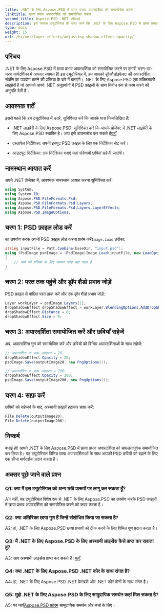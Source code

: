 ```yaml
---
title: .NET के लिए Aspose.PSD में छाया प्रभाव अपारदर्शिता को समायोजित करना
linktitle: छाया प्रभाव अपारदर्शिता को समायोजित करना
second_title: Aspose.PSD .NET एपीआई
description: इस व्यापक ट्यूटोरियल के साथ जानें कि .NET के लिए Aspose.PSD में छाया प्रभाव अपारदर्शिता को कैसे समायोजित करें।
type: docs
weight: 15
url: /hi/net/layer-effects/adjusting-shadow-effect-opacity/
---
```

## परिचय

.NET के लिए Aspose.PSD में छाया प्रभाव अपारदर्शिता को समायोजित करने पर हमारी चरण-दर-चरण मार्गदर्शिका में आपका स्वागत है! इस ट्यूटोरियल में, हम आपको ड्रॉपशैडोइफेक्ट की अपारदर्शिता संपत्ति का उपयोग करने की प्रक्रिया के बारे में बताएंगे। .NET के लिए Aspose.PSD एक शक्तिशाली लाइब्रेरी है जो आपको अपने .NET अनुप्रयोगों में PSD फ़ाइलों के साथ निर्बाध रूप से काम करने की अनुमति देती है।

## आवश्यक शर्तें

इससे पहले कि हम ट्यूटोरियल में उतरें, सुनिश्चित करें कि आपके पास निम्नलिखित हैं:

-  .NET लाइब्रेरी के लिए Aspose.PSD: सुनिश्चित करें कि आपके प्रोजेक्ट में .NET लाइब्रेरी के लिए Aspose.PSD स्थापित है। आप इसे डाउनलोड कर सकते हैं[यहाँ](https://releases.aspose.com/psd/net/).

- दस्तावेज़ निर्देशिका: अपनी इनपुट PSD फ़ाइल के लिए एक निर्देशिका सेट करें।

- आउटपुट निर्देशिका: एक निर्देशिका बनाएं जहां परिणामी छवियां सहेजी जाएंगी।

## नामस्थान आयात करें

अपने .NET प्रोजेक्ट में, आवश्यक नामस्थान आयात करना सुनिश्चित करें:

```csharp
using System;
using System.IO;
using Aspose.PSD.FileFormats.Psd;
using Aspose.PSD.FileFormats.Psd.Layers;
using Aspose.PSD.FileFormats.Psd.Layers.LayerEffects;
using Aspose.PSD.ImageOptions;
```

## चरण 1: PSD फ़ाइल लोड करें

 का उपयोग करके अपनी PSD फ़ाइल लोड करना प्रारंभ करें`Image.Load` तरीका:

```csharp
string inputFile = Path.Combine(baseDir, "input.psd");
using (PsdImage psdImage = (PsdImage)Image.Load(inputFile, new LoadOptions()))
{
    // आगे की प्रक्रिया के लिए आपका कोड यहां जाता है
}
```

## चरण 2: परत तक पहुंचें और ड्रॉप शैडो प्रभाव जोड़ें

PSD फ़ाइल से वांछित परत प्राप्त करें और एक ड्रॉप शैडो प्रभाव जोड़ें:

```csharp
Layer workLayer = psdImage.Layers[1];
DropShadowEffect dropShadowEffect = workLayer.BlendingOptions.AddDropShadow();
dropShadowEffect.Distance = 0;
dropShadowEffect.Size = 8;
```

## चरण 3: अपारदर्शिता समायोजित करें और छवियाँ सहेजें

अब, अपारदर्शिता गुण को समायोजित करें और छवियों को विभिन्न अपारदर्शिताओं के साथ सहेजें:

```csharp
// अपारदर्शिता के साथ उदाहरण = 20
dropShadowEffect.Opacity = 20;
psdImage.Save(outputImage20, new PngOptions());

// अपारदर्शिता के साथ उदाहरण = 200
dropShadowEffect.Opacity = 200;
psdImage.Save(outputImage200, new PngOptions());
```

## चरण 4: साफ़ करें

छवियों को सहेजने के बाद, अस्थायी फ़ाइलें हटाकर साफ़ करें:

```csharp
File.Delete(outputImage20);
File.Delete(outputImage200);
```

## निष्कर्ष

बधाई हो! आपने .NET के लिए Aspose.PSD में छाया प्रभाव अपारदर्शिता को सफलतापूर्वक समायोजित कर लिया है। यह ट्यूटोरियल विभिन्न छाया अपारदर्शिताओं के साथ आपकी PSD छवियों को बढ़ाने के लिए एक सीधा मार्गदर्शक प्रदान करता है।

## अक्सर पूछे जाने वाले प्रश्न

### Q1: क्या मैं इस ट्यूटोरियल को अन्य छवि प्रारूपों पर लागू कर सकता हूँ?

A1: नहीं, यह ट्यूटोरियल विशेष रूप से .NET के लिए Aspose.PSD का उपयोग करके PSD फ़ाइलों में छाया प्रभाव अपारदर्शिता को समायोजित करने को कवर करता है।

### Q2: क्या अतिरिक्त छाया गुण हैं जिन्हें संशोधित किया जा सकता है?

A2: हां, .NET के लिए Aspose.PSD छाया प्रभावों को ठीक करने के लिए विभिन्न गुण प्रदान करता है।

### Q3: मैं .NET के लिए Aspose.PSD के लिए अस्थायी लाइसेंस कैसे प्राप्त कर सकता हूं?

 A3: आप अस्थायी लाइसेंस प्राप्त कर सकते हैं।[यहाँ](https://purchase.aspose.com/temporary-license/).

### Q4: क्या .NET के लिए Aspose.PSD .NET कोर के साथ संगत है?

A4: हां, .NET के लिए Aspose.PSD .NET फ्रेमवर्क और .NET कोर दोनों के साथ संगत है।

### Q5: मुझे .NET के लिए Aspose.PSD के लिए सामुदायिक समर्थन कहां मिल सकता है?

 A5: पर जाएँ[Aspose.PSD फ़ोरम](https://forum.aspose.com/c/psd/34) सामुदायिक समर्थन और चर्चा के लिए।